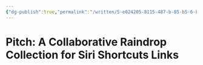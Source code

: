 ```yaml
---
{"dg-publish":true,"permalink":"/written/5-e024205-8115-487-b-85-b5-6-b7-db-455-cae-9/","dgHomeLink":true,"dgPassFrontmatter":false}
---
```


# Pitch: A Collaborative Raindrop Collection for Siri Shortcuts Links
